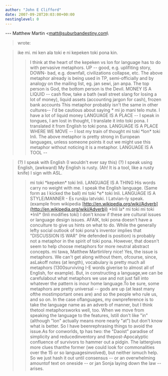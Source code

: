 ```yaml
---
author: "John E Clifford"
date: 2007-09-28T20:03:00+00:00
nestinglevel: 0
---
```

\---
 Matthew Martin <[matt@suburbandestiny.com](mailto://matt@suburbandestiny.com)\
> wrote:

> ike mi. mi ken ala toki e ni kepeken toki pona kin.
>> I think at the heart of the kepeken vs lon for language has to do with
> pervasive metaphors.
>> UP --
 good, e.g. uplifiting story, DOWN- bad, e.g. downfall, civilizations
> collapse, etc.
>> The above metaphor already is being used in TP, semi-officially and by
> analogy on the mailing list, eg. jan sewi, jan anpa. The top person is God,
> the bottom person is the Devil.
>> MONEY IS A LIQUID --
 cash flow, take a bath (wall street slang for losing a
> lot of money), liquid assets (accounting jargon for cash), frozen bank
> accounts
>> This metaphor probably isn't the same in other cultures--
 I'd be cautious
> about saying
> \* mi jo mani telo mute. I have a lot of liquid money
>> LANGUAGE IS A PLACE --
 I speak in tongues, I am lost in thought, I translate
> it into toki pona. I translated it from English to toki pona.
> LANGUAGE IS A PLACE WHERE WE MOVE --
 I lost my train of thought
>> mi toki \*lon\* toki Inli.
>> The above metaphor is pretty strong in European languages, unless someone
> points it out we might use this metaphor without noticing it is a metaphor.
>> LANGUAGE IS A TOOL --

> (?) I speak with English (I wouldn't ever say this)
> (?) I speak using English, (awkward)
> My English is rusty. (Ah! It is a tool, like a rusty knife)
> I sign with ASL.
>> mi toki \*kepeken\* toki Inli.
>> LANGUAGE IS A THING
> His words carry no weight with me.
> I speak the English language. (Same form as I kicked the ball)
>> mi toki \*e\* toki Inli.
>> LANGUAGE IS A STYLE/MANNER -
> Es runâju latviski. I Latvian-ly speak. (example from wikipedia
> [http://en.wikipedia.org/wiki/Adverb](http://en.wikipedia.org/wiki/Adverb))
>> \*Inli la\* mi toki
> mi toki \*Inli\* (Inli modifies toki)
>> I don't know if these are cultural issues or language design issues. AFAIK,
> toki pona doesn't have a conculture to give us hints on what to do.
>> While the generally lefty social outlook of toki pona's inventor implies
> that "DISCUSSION IS WAR" (He defended is position) is probably not a
> metaphor in the spirit of toki pona. However, that doesn't seem to help
> choose metaphors for more neutral abstract concepts.
>> mi tawa,
>> Matthew MartinVery nice! Yes, the issue is metaphors. We can't get along without them, ofcourse, since, asLakoff notes (at length), vocabulary is pretty much all metaphors (1300surviving I-E words giverise to almost all of English, for example). But, in constructing a language,we can be carefulabout what metaphors we use and not just fall into whatever the pattern is inour home language.To be sure, some metaphors are pretty universal --
 gods are up (at least many ofthe mostimportant ones are) and so the people who rule us, and so on. In the case oflanguages, my ownpreference is to take the language name as an adverb of manner, but I think thetool metaphorsworks well, too. When we move from speaking the language to the features, Istill don't like "in"(although "lon" actually means more nearly "at") but don't know what is better. So I have beenrephrasing things to avoid the issue.As for conworlds, tp has two: the "Daoist" paradise of simplicity and reducedinventory and thepost-Apocalyptic confluence of survivors to hammer out a pidgin. The lattergives more clues thanthe former (we could look for commonalities over the 15 or so languagesinvolved), but neither ismuch help. So we just hash it out until consensus --
 or an overwhelming amountof text on oneside --
 or jan Sonja laying down the law --
 arises.
